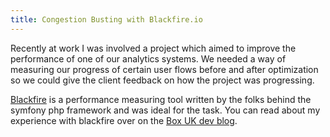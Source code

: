 ```yaml
---
title: Congestion Busting with Blackfire.io
---
```


Recently at work I was involved a project which aimed to improve the performance of one of our analytics systems. We needed a way of measuring our progress of certain user flows before and after optimization so we could give the client feedback on how the project was progressing.

[Blackfire](https://blackfire.io/) is a performance measuring tool written by the folks behind the symfony php framework and was ideal for the task. You can read about my experience with blackfire over on the [Box UK dev blog](//boxuk.com/insight/tech-posts/reducing-congestion-with-blackfire-io).
